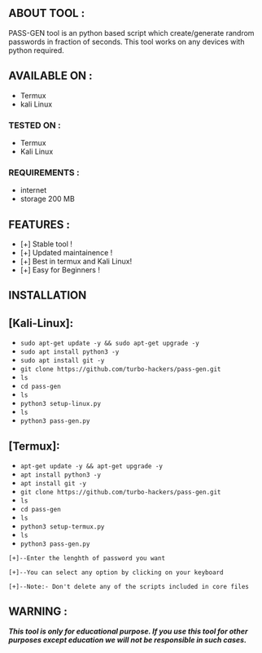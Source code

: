 ## ABOUT TOOL :

PASS-GEN tool is an python based script which create/generate randrom passwords in fraction of seconds. This tool works on any devices with python required.



## AVAILABLE ON :

* Termux
* kali Linux

### TESTED ON :

* Termux
* Kali Linux

### REQUIREMENTS :
* internet
* storage 200 MB

## FEATURES :
* [+] Stable tool !
* [+] Updated maintainence !
* [+] Best in termux and Kali Linux!
* [+] Easy for Beginners !

## INSTALLATION 

## [Kali-Linux]:

* `sudo apt-get update -y && sudo apt-get upgrade -y`
* `sudo apt install python3 -y`
* `sudo apt install git -y`
* `git clone https://github.com/turbo-hackers/pass-gen.git`
* `ls`
* `cd pass-gen`
* `ls`
* `python3 setup-linux.py`
* `ls`
* `python3 pass-gen.py`

## [Termux]:

* `apt-get update -y && apt-get upgrade -y`
* `apt install python3 -y`
* `apt install git -y`
* `git clone https://github.com/turbo-hackers/pass-gen.git`
* `ls`
* `cd pass-gen`
* `ls`
* `python3 setup-termux.py`
* `ls`
* `python3 pass-gen.py`

```
[+]--Enter the lenghth of password you want

[+]--You can select any option by clicking on your keyboard

[+]--Note:- Don't delete any of the scripts included in core files
```

## WARNING : 
***This tool is only for educational purpose. If you use this tool for other purposes except education we will not be responsible in such cases.***
